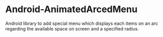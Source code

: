 Android-AnimatedArcedMenu
=========================

Android library to add special menu which displays each items on an arc regarding the available space on screen and a specified radius.
